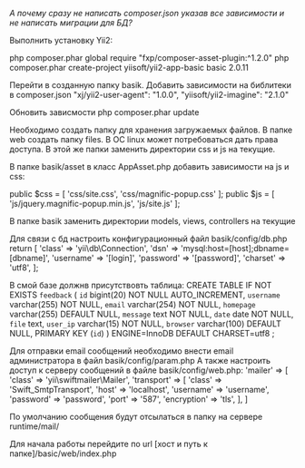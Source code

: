 
*А почему сразу не написать composer.json указав все зависимости и не написать миграции для БД?*

Выполнить установку Yii2:


php composer.phar global require "fxp/composer-asset-plugin:^1.2.0"
php composer.phar create-project yiisoft/yii2-app-basic basic 2.0.11


Перейти в созданную папку basik. Добавить зависимости на библитеки в composer.json
"xj/yii2-user-agent": "1.0.0",
"yiisoft/yii2-imagine": "2.1.0"

Обновить зависмости
php composer.phar update


Необходимо создать папку для хранения загружаемых файлов. В папке web создать папку files. 
В ОС linux может потребоваться дать права доступа.
В этой же папки заменить директории css и js на текущие.

В папке basik/asset в класс AppAsset.php добавить зависимости на js и css:

public $css = [
        'css/site.css',
        'css/magnific-popup.css'
    ];
public $js = [
        'js/jquery.magnific-popup.min.js',
        'js/site.js'
    ];


В папке basik заменить директории models, views, controllers на текущие


Для связи с бд настроить конфигурационный файл basik/config/db.php
return [
    'class' => 'yii\db\Connection',
    'dsn' => 'mysql:host=[host];dbname=[dbname]',
    'username' => '[login]',
    'password' => '[password]',
    'charset' => 'utf8',
];

В смой базе должнв присутствовть таблица:
CREATE TABLE IF NOT EXISTS `feedback` (
  `id` bigint(20) NOT NULL AUTO_INCREMENT,
  `username` varchar(255) NOT NULL,
  `email` varchar(254) NOT NULL,
  `homepage` varchar(255) DEFAULT NULL,
  `message` text NOT NULL,
  `date` date NOT NULL,
  `file` text,
  `user_ip` varchar(15) NOT NULL,
  `browser` varchar(100) DEFAULT NULL,
  PRIMARY KEY (`id`)
) ENGINE=InnoDB  DEFAULT CHARSET=utf8 ;


Для отправки email сообщений необходимо внести email администратора в файл basik/config/param.php
А также настроить доступ к серверу сообщений в файле basik/config/web.php:
'mailer' => [
        'class' => 'yii\swiftmailer\Mailer',
        'transport' => [
            'class' => 'Swift_SmtpTransport',
            'host' => 'localhost',
            'username' => 'username',
            'password' => 'password',
            'port' => '587',
            'encryption' => 'tls',
        ],
]

По умолчанию сообщения будут отсылаться в папку на сервере runtime/mail/


Для начала работы перейдите по url [хост и путь к папке]/basic/web/index.php





